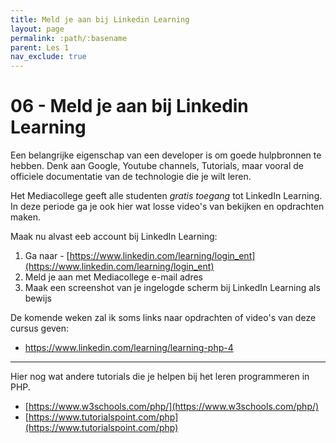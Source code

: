```yaml
---
title: Meld je aan bij Linkedin Learning
layout: page
permalink: :path/:basename
parent: Les 1
nav_exclude: true
---
```


# 06 - Meld je aan bij Linkedin Learning

Een belangrijke eigenschap van een developer is om goede hulpbronnen te hebben.
Denk aan Google, Youtube channels, Tutorials, maar vooral de officiele documentatie van de technologie die je wilt leren.

Het Mediacollege geeft alle studenten *gratis toegang* tot LinkedIn Learning.
In deze periode ga je ook hier wat losse video's van bekijken en opdrachten maken.

Maak nu alvast eeb account bij LinkedIn Learning:

1. Ga naar - [https://www.linkedin.com/learning/login_ent](https://www.linkedin.com/learning/login_ent)
2. Meld je aan met Mediacollege e-mail adres
3. Maak een screenshot van je ingelogde scherm bij LinkedIn Learning als bewijs

De komende weken zal ik soms links naar opdrachten of video's van deze cursus geven:

- https://www.linkedin.com/learning/learning-php-4

---

Hier nog wat andere tutorials die je helpen bij het leren programmeren in PHP.

- [https://www.w3schools.com/php/](https://www.w3schools.com/php/)
- [https://www.tutorialspoint.com/php](https://www.tutorialspoint.com/php)
